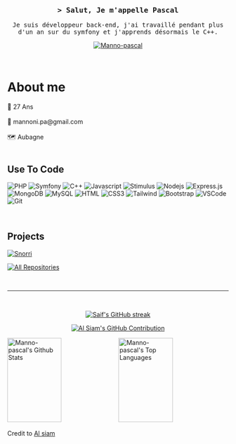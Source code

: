 <!-- Intro  -->
<h3 align="center">
        <samp>&gt; Salut, Je m'appelle Pascal
        </samp>
</h3>


<p align="center"> 
  <samp>
    Je suis développeur back-end, j'ai travaillé pendant plus d'un an sur du symfony et j'apprends désormais le C++.
  </samp>
</p>

<p align="center">
 <!--<a href="https://Manno-pascal.com" target="blank">
  <img src="https://img.shields.io/badge/Website-DC143C?style=for-the-badge&logo=medium&logoColor=white" alt="Manno-pascal" />
 </a> -->
 <a href="https://www.linkedin.com/in/pascal-mannoni/" target="_blank">
  <img src="https://img.shields.io/badge/LinkedIn-0077B5?style=for-the-badge&logo=linkedin&logoColor=white" alt="Manno-pascal"/>
 </a>
</p>
<br />

<!-- About Section -->
 # About me
 
<p>
 🎂 27 Ans <br/><br/>
 📧 mannoni.pa@gmail.com<br/><br/>
 🗺 Aubagne <br/><br/>

</p>


## Use To Code

![PHP](https://img.shields.io/badge/php-8993be?style=for-the-badge&labelColor=black&logo=php&logoColor=8993be)
![Symfony](https://img.shields.io/badge/symfony-080808?style=for-the-badge&labelColor=white&logo=symfony&logoColor=080808)
![C++](https://img.shields.io/badge/c++-0984cf?style=for-the-badge&labelColor=white&logo=c%2B%2B&logoColor=0984cf)
![Javascript](https://img.shields.io/badge/Javascript-F0DB4F?style=for-the-badge&labelColor=black&logo=javascript&logoColor=F0DB4F)
![Stimulus](https://img.shields.io/badge/stimulus-7be9bb?style=for-the-badge&labelColor=white&logo=stimulus&logoColor=7be9bb)
![Nodejs](https://img.shields.io/badge/Nodejs-3C873A?style=for-the-badge&labelColor=black&logo=node.js&logoColor=3C873A)
![Express.js](https://img.shields.io/badge/Express.js-000000?style=for-the-badge&logo=express&logoColor=white)
![MongoDB](https://img.shields.io/badge/MongoDB-4EA94B?style=for-the-badge&logo=mongodb&logoColor=white)
![MySQL](https://img.shields.io/badge/MySQL-e49108?style=for-the-badge&labelColor=white&logo=mysql&logoColor=126794)
![HTML](https://img.shields.io/badge/HTML5-E34F26?style=for-the-badge&logo=html5&logoColor=white)
![CSS3](https://img.shields.io/badge/CSS3-1572B6?style=for-the-badge&logo=css3&logoColor=white)
![Tailwind](https://img.shields.io/badge/Tailwind_CSS-092749?style=for-the-badge&logo=tailwindcss&logoColor=06B6D4&labelColor=000000)
![Bootstrap](https://img.shields.io/badge/Bootstrap-563D7C?style=for-the-badge&logo=bootstrap&logoColor=white)
![VSCode](https://img.shields.io/badge/Visual_Studio-0078d7?style=for-the-badge&logo=visual%20studio&logoColor=white)
![Git](https://img.shields.io/badge/Git-F05032?style=for-the-badge&logo=git&logoColor=white)

<br/>

## Projects
[![Snorri](https://github-readme-stats.vercel.app/api/pin/?username=Manno-pascal&repo=projet_Snorri&border_color=7F3FBF&bg_color=0D1117&title_color=C9D1D9&text_color=8B949E&icon_color=7F3FBF)](https://github.com/Manno-pascal/projet_Snorri)

<p align="left">
  <a href="https://github.com/Manno-pascal?tab=repositories" target="_blank"><img alt="All Repositories" title="All Repositories" src="https://img.shields.io/badge/-All%20Repos-2962FF?style=for-the-badge&logo=koding&logoColor=white"/></a>
</p>

<br/>
<hr/>
<br/>

<p align="center">
  <a href="https://github.com/Manno-pascal">
    <img src="https://github-readme-streak-stats.herokuapp.com/?user=Manno-pascal&theme=radical&border=7F3FBF&background=0D1117" alt="Saif's GitHub streak"/>
  </a>
</p>

<p align="center">
  <a href="https://github.com/Manno-pascal">
    <img src="https://github-profile-summary-cards.vercel.app/api/cards/profile-details?username=Manno-pascal&theme=radical" alt="Al Siam's GitHub Contribution"/>
  </a>
</p>

<a> 
    <a href="https://github.com/Manno-pascal"><img alt="Manno-pascal's Github Stats" src="https://denvercoder1-github-readme-stats.vercel.app/api?username=Manno-pascal&show_icons=true&count_private=true&theme=react&border_color=7F3FBF&bg_color=0D1117&title_color=F85D7F&icon_color=F8D866" height="192px" width="49.5%"/></a>
  <a href="https://github.com/Manno-pascal"><img alt="Manno-pascal's Top Languages" src="https://denvercoder1-github-readme-stats.vercel.app/api/top-langs/?username=Manno-pascal&langs_count=8&layout=compact&theme=react&border_color=7F3FBF&bg_color=0D1117&title_color=F85D7F&icon_color=F8D866" height="192px" width="49.5%"/></a>
  <br/>
</a>
<p>Credit to <a href="https://github.com/Manno-pascal">Al siam<a></p>
